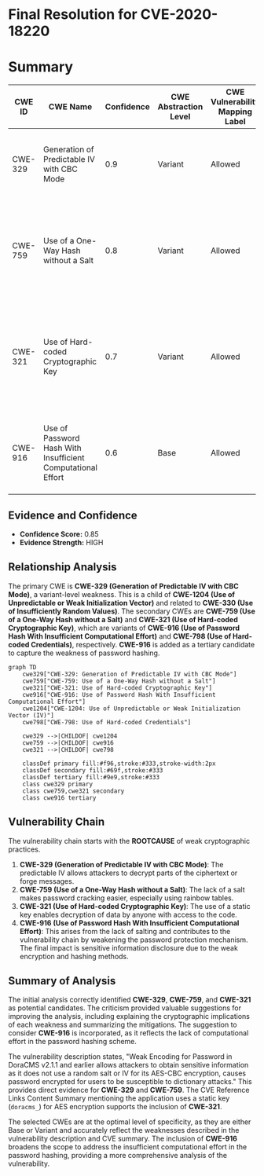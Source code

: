 # Final Resolution for CVE-2020-18220

# Summary
| CWE ID | CWE Name | Confidence | CWE Abstraction Level | CWE Vulnerability Mapping Label | CWE-Vulnerability Mapping Notes |
|---|---|---|---|---|---|
| CWE-329 | Generation of Predictable IV with CBC Mode | 0.9 | Variant | Allowed | Primary CWE. Predictable IV with CBC mode is a specific cryptographic weakness. |
| CWE-759 | Use of a One-Way Hash without a Salt | 0.8 | Variant | Allowed | Secondary Candidate. Vulnerability description indicates the product does not use a random salt for its encryption. |
| CWE-321 | Use of Hard-coded Cryptographic Key | 0.7 | Variant | Allowed | Secondary Candidate. CVE Reference Links Content Summary indicates the application uses a static key for AES encryption. |
| CWE-916 | Use of Password Hash With Insufficient Computational Effort | 0.6 | Base | Allowed | Tertiary Candidate. Relates to the MD5 hashing component lacking sufficient protection. |

## Evidence and Confidence

*   **Confidence Score:** 0.85
*   **Evidence Strength:** HIGH

## Relationship Analysis
The primary CWE is **CWE-329 (Generation of Predictable IV with CBC Mode)**, a variant-level weakness. This is a child of **CWE-1204 (Use of Unpredictable or Weak Initialization Vector)** and related to **CWE-330 (Use of Insufficiently Random Values)**. The secondary CWEs are **CWE-759 (Use of a One-Way Hash without a Salt)** and **CWE-321 (Use of Hard-coded Cryptographic Key)**, which are variants of **CWE-916 (Use of Password Hash With Insufficient Computational Effort)** and **CWE-798 (Use of Hard-coded Credentials)**, respectively. **CWE-916** is added as a tertiary candidate to capture the weakness of password hashing.

```mermaid
graph TD
    cwe329["CWE-329: Generation of Predictable IV with CBC Mode"]
    cwe759["CWE-759: Use of a One-Way Hash without a Salt"]
    cwe321["CWE-321: Use of Hard-coded Cryptographic Key"]
    cwe916["CWE-916: Use of Password Hash With Insufficient Computational Effort"]
    cwe1204["CWE-1204: Use of Unpredictable or Weak Initialization Vector (IV)"]
    cwe798["CWE-798: Use of Hard-coded Credentials"]

    cwe329 -->|CHILDOF| cwe1204
    cwe759 -->|CHILDOF| cwe916
    cwe321 -->|CHILDOF| cwe798

    classDef primary fill:#f96,stroke:#333,stroke-width:2px
    classDef secondary fill:#69f,stroke:#333
    classDef tertiary fill:#9e9,stroke:#333
    class cwe329 primary
    class cwe759,cwe321 secondary
    class cwe916 tertiary
```

## Vulnerability Chain
The vulnerability chain starts with the **ROOTCAUSE** of weak cryptographic practices.
1.  **CWE-329 (Generation of Predictable IV with CBC Mode)**: The predictable IV allows attackers to decrypt parts of the ciphertext or forge messages.
2.  **CWE-759 (Use of a One-Way Hash without a Salt)**: The lack of a salt makes password cracking easier, especially using rainbow tables.
3.  **CWE-321 (Use of Hard-coded Cryptographic Key)**: The use of a static key enables decryption of data by anyone with access to the code.
4.  **CWE-916 (Use of Password Hash With Insufficient Computational Effort)**: This arises from the lack of salting and contributes to the vulnerability chain by weakening the password protection mechanism.
The final impact is sensitive information disclosure due to the weak encryption and hashing methods.

## Summary of Analysis
The initial analysis correctly identified **CWE-329**, **CWE-759**, and **CWE-321** as potential candidates. The criticism provided valuable suggestions for improving the analysis, including explaining the cryptographic implications of each weakness and summarizing the mitigations. The suggestion to consider **CWE-916** is incorporated, as it reflects the lack of computational effort in the password hashing scheme.

The vulnerability description states, "Weak Encoding for Password in DoraCMS v2.1.1 and earlier allows attackers to obtain sensitive information as it does not use a random salt or IV for its AES-CBC encryption, causes password encrypted for users to be susceptible to dictionary attacks." This provides direct evidence for **CWE-329** and **CWE-759**. The CVE Reference Links Content Summary mentioning the application uses a static key (`doracms_`) for AES encryption supports the inclusion of **CWE-321**.

The selected CWEs are at the optimal level of specificity, as they are either Base or Variant and accurately reflect the weaknesses described in the vulnerability description and CVE summary. The inclusion of **CWE-916** broadens the scope to address the insufficient computational effort in the password hashing, providing a more comprehensive analysis of the vulnerability.
